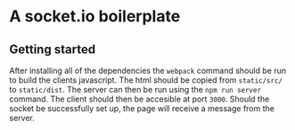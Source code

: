 # A socket.io boilerplate

## Getting started
After installing all of the dependencies the ```webpack``` command should be run to build the clients javascript.
The html should be copied from ```static/src/``` to ```static/dist```.
The server can then be run using the ```npm run server``` command. 
The client should then be accesible at port ```3000```. Should the socket be successfully set up, the page will receive a message from the server.
